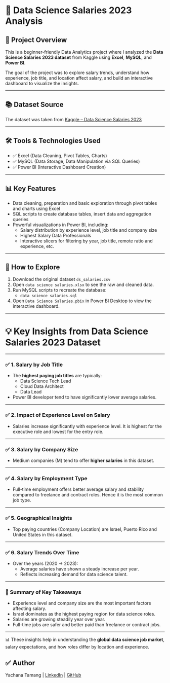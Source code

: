 # 💼 Data Science Salaries 2023 Analysis

## 🚀 Project Overview
This is a beginner-friendly Data Analytics project where I analyzed the **Data Science Salaries 2023 dataset** from Kaggle using **Excel**, **MySQL**, and **Power BI**.

The goal of the project was to explore salary trends, understand how experience, job title, and location affect salary, and build an interactive dashboard to visualize the insights. 

---

## 📚 Dataset Source
The dataset was taken from [Kaggle – Data Science Salaries 2023](https://www.kaggle.com/datasets/arnabchaki/data-science-salaries-2023)

---

## 🛠️ Tools & Technologies Used
- ✅ Excel (Data Cleaning, Pivot Tables, Charts)
- ✅ MySQL (Data Storage, Data Manipulation via SQL Queries)
- ✅ Power BI (Interactive Dashboard Creation)

---

## 📊 Key Features
- Data cleaning, preparation and basic exploration through pivot tables and charts using Excel
- SQL scripts to create database tables, insert data and aggregation queries
- Powerful visualizations in Power BI, including:
    - Salary distribution by experience level, job title and company size
    - Highest Salary Data Professionals
    - Interactive slicers for filtering by year, job title, remote ratio and experience, etc.

---

## 📖 How to Explore
1. Download the original dataset `ds_salaries.csv`
2. Open `data science salaries.xlsx` to see the raw and cleaned data.
3. Run MySQL scripts to recreate the database:
    - `data science salaries.sql`
4. Open `Data Science Salaries.pbix` in Power BI Desktop to view the interactive dashboard.

---

# 💡 Key Insights from Data Science Salaries 2023 Dataset

---

### ✅ 1. Salary by Job Title
- The **highest paying job titles** are typically:
    - Data Science Tech Lead  
    - Cloud Data Architect 
    - Data Lead  
- Power BI developer tend to have significantly lower average salaries.

---

### ✅ 2. Impact of Experience Level on Salary
- Salaries increase significantly with experience level. It is highest for the executive role and lowest for the entry role.

---

### ✅ 3. Salary by Company Size
- Medium companies (M) tend to offer **higher salaries** in this dataset.

---

### ✅ 4. Salary by Employment Type
- Full-time employment offers better average salary and stability compared to freelance and contract roles. Hence it is the most common job type.

---

### ✅ 5. Geographical Insights
- Top paying countries (Company Location) are Israel, Puerto Rico and United States in this dataset.
   
---

### ✅ 6. Salary Trends Over Time
- Over the years (2020 → 2023):
    - Average salaries have shown a steady increase per year.  
    - Reflects increasing demand for data science talent.

---

### 🎯 Summary of Key Takeaways
- Experience level and company size are the most important factors affecting salary.
- Israel dominates as the highest paying region for data science roles.
- Salaries are growing steadily year over year.
- Full-time jobs are safer and better paid than freelance or contract jobs.

---

📊 These insights help in understanding the **global data science job market**, salary expectations, and how roles differ by location and experience.



## ✅ Author
Yachana Tamang | [LinkedIn](www.linkedin.com/in/yachana01) | [GitHub](github.com/yachana01)


